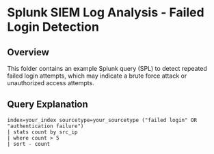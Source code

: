 # Splunk SIEM Log Analysis - Failed Login Detection

## Overview

This folder contains an example Splunk query (SPL) to detect repeated failed login attempts, which may indicate a brute force attack or unauthorized access attempts.

## Query Explanation

```spl
index=your_index sourcetype=your_sourcetype ("failed login" OR "authentication failure")
| stats count by src_ip
| where count > 5
| sort - count
